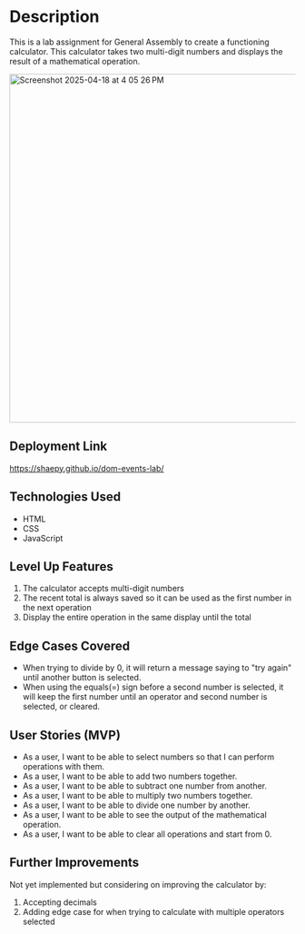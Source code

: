 
# Description
This is a lab assignment for General Assembly to create a functioning calculator. This calculator takes two multi-digit numbers and displays the result of a mathematical operation.

<img width="614" alt="Screenshot 2025-04-18 at 4 05 26 PM" src="https://github.com/user-attachments/assets/af88bed5-057b-4ff7-80f3-133b351848d5" />

## Deployment Link
https://shaepy.github.io/dom-events-lab/

## Technologies Used
* HTML
* CSS
* JavaScript

## Level Up Features
1. The calculator accepts multi-digit numbers
2. The recent total is always saved so it can be used as the first number in the next operation
3. Display the entire operation in the same display until the total

## Edge Cases Covered
* When trying to divide by 0, it will return a message saying to "try again" until another button is selected.
* When using the equals(=) sign before a second number is selected, it will keep the first number until an operator and second number is selected, or cleared.

## User Stories (MVP)
* As a user, I want to be able to select numbers so that I can perform operations with them.
* As a user, I want to be able to add two numbers together.
* As a user, I want to be able to subtract one number from another.
* As a user, I want to be able to multiply two numbers together.
* As a user, I want to be able to divide one number by another.
* As a user, I want to be able to see the output of the mathematical operation.
* As a user, I want to be able to clear all operations and start from 0.

## Further Improvements
Not yet implemented but considering on improving the calculator by:

1. Accepting decimals
2. Adding edge case for when trying to calculate with multiple operators selected
